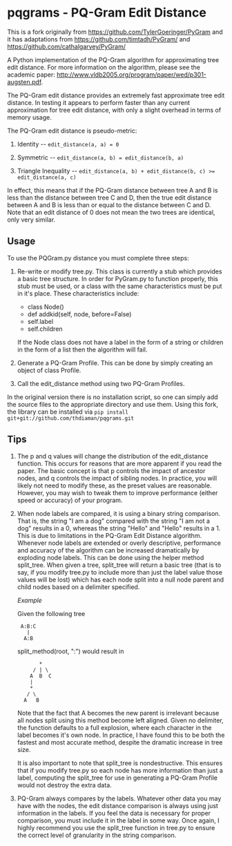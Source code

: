 # pqgrams - PQ-Gram Edit Distance

This is a fork originally from https://github.com/TylerGoeringer/PyGram and it has
adaptations from https://github.com/timtadh/PyGram/ and https://github.com/cathalgarvey/PyGram/

A Python implementation of the PQ-Gram algorithm for approximating tree edit
distance. For more information on the algorithm, please see the academic paper:
http://www.vldb2005.org/program/paper/wed/p301-augsten.pdf.

The PQ-Gram edit distance provides an extremely fast approximate tree edit
distance. In testing it appears to perform faster than any current approximation
for tree edit distance, with only a slight overhead in terms of memory usage.

The PQ-Gram edit distance is pseudo-metric:

1. Identity -- `edit_distance(a, a) = 0`

2. Symmetric -- `edit_distance(a, b) = edit_distance(b, a)` 

3. Triangle Inequality --
   `edit_distance(a, b) + edit_distance(b, c) >= edit_distance(a, c)`

In effect, this means that if the PQ-Gram distance between tree A and B is less
than the distance between tree C and D, then the true edit distance between A
and B is less than or equal to the distance between C and D. Note that an edit
distance of 0 does not mean the two trees are identical, only very similar.


## Usage

To use the PQGram.py distance you must complete three steps:

1. Re-write or modify tree.py. This class is currently a stub which provides a
   basic tree structure. In order for PyGram.py to function properly, this stub
   must be used, or a class with the same characteristics must be put in it's
   place. These characteristics include:

    - class Node()
    - def addkid(self, node, before=False)
    - self.label
    - self.children

    If the Node class does not have a label in the form of a string or children
    in the form of a list then the algorithm will fail.

2. Generate a PQ-Gram Profile. This can be done by simply creating an object of
   class Profile.

3. Call the edit\_distance method using two PQ-Gram Profiles.

    
In the original version there is no installation script, so one can simply add the source files to the
appropriate directory and use them.
Using this fork, the library can be installed via `pip install git+git://github.com/thdiaman/pqgrams.git`


## Tips

1. The p and q values will change the distribution of the edit\_distance
   function. This occurs for reasons that are more apparent if you read the
   paper.  The basic concept is that p controls the impact of ancestor nodes,
   and q controls the impact of sibling nodes. In practice, you will likely not
   need to modify these, as the preset values are reasonable. However, you may
   wish to tweak them to improve performance (either speed or accuracy) of your
   program.

2. When node labels are compared, it is using a binary string comparison. That
   is, the string "I am a dog" compared with the string "I am not a dog" results
   in a 0, whereas the string "Hello" and "Hello" results in a 1. This is due to
   limitations in the PQ-Gram Edit Distance algorithm. Whenever node labels are
   extended or overly descriptive, performance and accuracy of the algorithm can
   be increased dramatically by exploding node labels. This can be done using
   the helper method split\_tree. When given a tree, split\_tree will return a
   basic tree (that is to say, if you modify tree.py to include more than just
   the label value those values will be lost) which has each node split into a
   null node parent and child nodes based on a delimiter specified.

    *Example*

    Given the following tree

        A:B:C
          |
         A:B

    split_method(root, ":") would result in

              *
            / | \
           A  B  C
           |
           *
          / \
         A   B
         
    Note that the fact that A becomes the new parent is irrelevant because all nodes
    split using this method become left aligned. Given no delimiter, the function
    defaults to a full explosion, where each character in the label becomes it's own
    node. In practice, I have found this to be both the fastest and most accurate
    method, despite the dramatic increase in tree size.

    It is also important to note that split_tree is nondestructive. This ensures
    that if you modify tree.py so each node has more information than just a label,
    computing the split_tree for use in generating a PQ-Gram Profile would not
    destroy the extra data.

3. PQ-Gram always compares by the labels. Whatever other data you may have with
   the nodes, the edit distance comparison is always using just information in
   the labels. If you feel the data is necessary for proper comparison, you must
   include it in the label in some way. Once again, I highly recommend you use
   the split\_tree function in tree.py to ensure the correct level of
   granularity in the string comparison.

